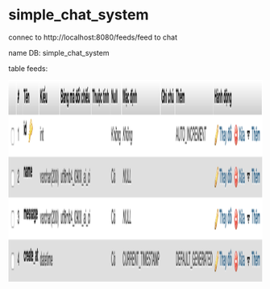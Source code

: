 # simple_chat_system
connec to http://localhost:8080/feeds/feed to chat

name DB: simple_chat_system

table feeds:

<img src="image/table_feed.png" height="400" alt="Screenshot"/>
